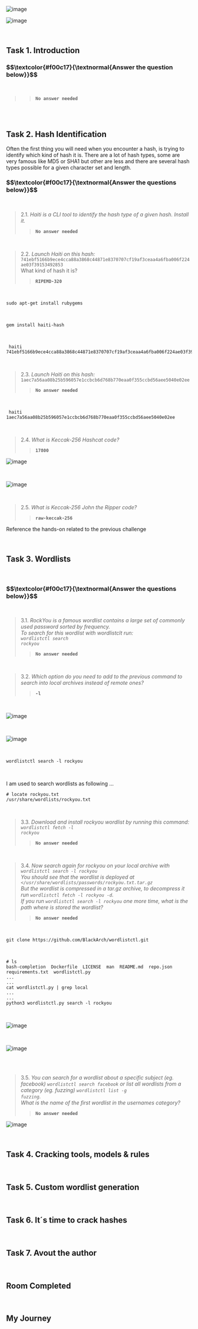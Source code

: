 

![image](https://github.com/user-attachments/assets/dc74112a-6edf-45cb-83f5-ad991dec30b1)


![image](https://github.com/user-attachments/assets/99c13be2-c47c-4398-93b5-a24ebee639dd)

<br>
<h2>Task 1. Introduction</h2>

<h3 align="left"> $$\textcolor{#f00c17}{\textnormal{Answer the question below}}$$ </h3>

<br>

>> <code><strong>No answer needed</strong></code>

<br>

<br>
<h2>Task 2. Hash Identification</h2>
<p>Often the first thing you will need when you encounter a hash, is trying to identify which kind of hash it is.
There are a lot of hash types, some are very famous like MD5 or SHA1 but other are less and there are several hash types possible for a given character set and length.</p>

<h3 align="left"> $$\textcolor{#f00c17}{\textnormal{Answer the questions below}}$$ </h3>

<br>

> 2.1. <em>Haiti is a CLI tool to identify the hash type of a given hash. Install it.</em><br><a id='2.1'></a>
>> <code><strong>No answer needed</strong></code>

<br>

> 2.2. <em>Launch Haiti on this hash:</em><br><a id='2.2'></a>
> <code>741ebf5166b9ece4cca88a3868c44871e8370707cf19af3ceaa4a6fba006f224ae03f39153492853</code><br>
> What kind of hash it is?
>> <code><strong>RIPEMD-320</strong></code>

<br>

<pre><code>sudo apt-get install rubygems</code></pre>

<br>

<pre><code>gem install haiti-hash</code></pre>

<br>

<pre><code> haiti 741ebf5166b9ece4cca88a3868c44871e8370707cf19af3ceaa4a6fba006f224ae03f39153492853</code></pre>

<br>

> 2.3. <em>Launch Haiti on this hash:</em><br><a id='2.3'></a>
> <code>1aec7a56aa08b25b596057e1ccbcb6d768b770eaa0f355ccbd56aee5040e02ee</code><br>
>> <code><strong>No answer needed</strong></code>

<br>

<pre><code> haiti 1aec7a56aa08b25b596057e1ccbcb6d768b770eaa0f355ccbd56aee5040e02ee </code></pre>

<br>

> 2.4. <em>What is Keccak-256 Hashcat code?</em><br><a id='2.4'></a>
>> <code><strong>17800</strong></code>

![image](https://github.com/user-attachments/assets/e3fa018d-bcab-4602-85c2-5174708608a6)

<br>

![image](https://github.com/user-attachments/assets/04068217-eb77-492a-a274-9e705000298c)

<br>

> 2.5. <em>What is Keccak-256 John the Ripper code?</em><br><a id='2.5'></a>
>> <code><strong>raw-keccak-256</strong></code>


<p>Reference the hands-on related to the previous challenge</p>

<br>
<h2>Task 3. Wordlists</h2>

<br>

<h3 align="left"> $$\textcolor{#f00c17}{\textnormal{Answer the questions below}}$$ </h3>

<br>

> 3.1. <em>RockYou is a famous wordlist contains a large set of commonly used password sorted by frequency.<br>
To search for this wordlist with wordlistclt run:<br>
<code>wordlistctl search rockyou</code></em><br><a id='3.1'></a>
>> <code><strong>No answer needed</strong></code>

<br>

> 3.2. <em>Which option do you need to add to the previous command to search into local archives instead of remote ones?</code></em><br><a id='3.2'></a>
>> <code><strong>-l</strong></code>

<br>

![image](https://github.com/user-attachments/assets/a69defe0-18d1-4748-86d2-a55ce07ce3f1)

<br>

![image](https://github.com/user-attachments/assets/8e03d26c-01b6-4895-a34f-be36c05ed8d4)

<br>

<pre><code>wordlistctl search -l rockyou</code></pre>

<br>


<p>I am used to search wordlists as following ...</p>

<pre><code># locate rockyou.txt
/usr/share/wordlists/rockyou.txt
</code></pre>

<br>

> 3.3. <em>Download and install rockyou wordlist by running this command: <code>wordlistctl fetch -l rockyou</code></em><br><a id='3.3'></a>
>> <code><strong>No answer needed</strong></code>

<br>


> 3.4. <em>Now search again for rockyou on your local archive with <code>wordlistctl search -l rockyou</code><br>
You should see that the wordlist is deployed at <code></usr/share/wordlists/passwords/rockyou.txt.tar.gz</code><br>
But the wordlist is compressed in a tar.gz archive, to decompress it run <code>wordlistctl fetch -l rockyou -d</code>.<br>
If you run  <code>wordlistctl search -l rockyou</code>  one more time, what is the path where is stored the wordlist?</em><a id='3.4'></a>
>> <code><strong>No answer needed</strong></code>

<br>

<pre><code>git clone https://github.com/BlackArch/wordlistctl.git</code></pre>

<br>

<pre><code># ls
bash-completion  Dockerfile  LICENSE  man  README.md  repo.json  requirements.txt  wordlistctl.py
...
...
cat wordlistctl.py | grep local
...
...
python3 wordlistctl.py search -l rockyou
</code></pre>

<br>

![image](https://github.com/user-attachments/assets/7b8425b4-7466-4c19-b5f0-6ac615f807d2)

<br>

![image](https://github.com/user-attachments/assets/77584e8a-4b49-4afa-b4ff-f4a148d87c5a)

<br>


<br>

> 3.5. <em>You can search for a wordlist about a specific subject (eg. facebook) <code>wordlistctl search facebook</code> or list all wordlists from a category (eg. fuzzing) <code>wordlistctl list -g fuzzing</code>.<br>
What is the name of the first wordlist in the usernames category?</em><br><a id='3.3'></a>
>> <code><strong>No answer needed</strong></code>



![image](https://github.com/user-attachments/assets/72673c1a-a0f2-4166-a6a7-23e902de238d)










<br>
<h2>Task 4. Cracking tools, models & rules</h2>

<br>
<h2>Task 5. Custom wordlist generation</h2>

<br>
<h2>Task 6. It´s time to crack hashes</h2>

<br>
<h2>Task 7. Avout the author</h2>

<br>
<h2>Room Completed</h2>

<br>
<h2>My Journey</h2>


